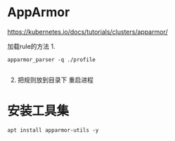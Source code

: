 #  AppArmor

https://kubernetes.io/docs/tutorials/clusters/apparmor/  



加载rule的方法
1.
```
apparmor_parser -q ./profile


```

2. 把规则放到目录下 重启进程



#  安装工具集

```
apt install apparmor-utils -y
```
